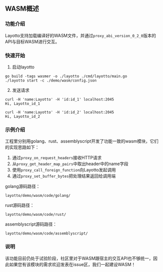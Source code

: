 ## WASM概述

### 功能介绍

Layotto支持加载编译好的WASM文件，并通过`proxy_abi_version_0_2_0`版本的API与目标WASM进行交互。

### 快速开始

1. 启动layotto
```
go build -tags wasmer -o ./layotto ./cmd/layotto/main.go
./layotto start -c ./demo/wasm/config.json
```

2. 发送请求
```
curl -H 'name:Layotto' -H 'id:id_1' localhost:2045
Hi, Layotto_id_1

curl -H 'name:Layotto' -H 'id:id_2' localhost:2045
Hi, Layotto_id_2
```

### 示例介绍

工程里分别用golang、rust、assemblyscript开发了功能一致的wasm模块，它们的实现思路如下：
1. 通过`proxy_on_request_headers`接收HTTP请求
2. 从`proxy_get_header_map_pairs`中取出header中的name字段
3. 使用`proxy_call_foreign_function`向Layotto发起调用
4. 通过`proxy_set_buffer_bytes`把处理结果返回给调用端

golang源码路径：
```
layotto/demo/wasm/code/golang/
```

rust源码路径：
```
layotto/demo/wasm/code/rust/
```

assemblyscript源码路径：
```
layotto/demo/wasm/code/assemblyscript/
```

### 说明

该功能目前仍处于试验阶段，社区里对于WASM跟宿主的交互API也不够统一，因此如果您有该模块的需求欢迎发表在issue区，我们一起建设WASM！